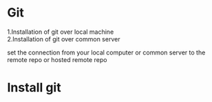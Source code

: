# Git
1.Installation of git over local machine <br/>
2.Installation of git over common server

set the connection from your local computer or common server to the remote repo or hosted remote repo


# Install git


